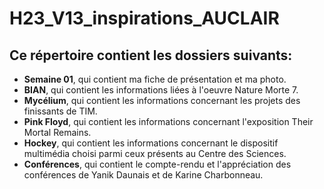 # H23_V13_inspirations_AUCLAIR

## Ce répertoire contient les dossiers suivants:

- **Semaine 01**, qui contient ma fiche de présentation et ma photo.
- **BIAN**, qui contient les informations liées à l'oeuvre Nature Morte 7.
- **Mycélium**, qui contient les informations concernant les projets des finissants de TIM.
- **Pink Floyd**, qui contient les informations concernant l'exposition Their Mortal Remains.
- **Hockey**, qui contient les informations concernant le dispositif multimédia choisi parmi ceux présents au Centre des Sciences. 
- **Conférences**, qui contient le compte-rendu et l'appréciation des conférences de Yanik Daunais et de Karine Charbonneau.
